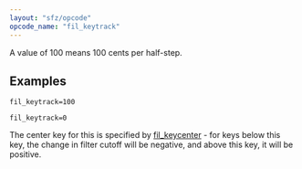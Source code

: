 ```yaml
---
layout: "sfz/opcode"
opcode_name: "fil_keytrack"
---
```

A value of 100 means 100 cents per half-step.

## Examples

```
fil_keytrack=100

fil_keytrack=0
```

The center key for this is specified by [fil_keycenter](fil_keycenter) -
for keys below this key, the change in filter cutoff will be negative,
and above this key, it will be positive.
